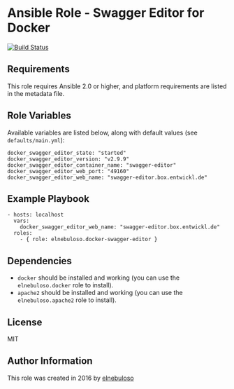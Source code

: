 # Ansible Role - Swagger Editor for Docker

[![Build Status](https://travis-ci.org/elnebuloso/ansible-role-docker-swagger-editor.svg?branch=master)](https://travis-ci.org/elnebuloso/ansible-role-docker-swagger-editor)

## Requirements

This role requires Ansible 2.0 or higher, and platform requirements are listed in the metadata file.

## Role Variables

Available variables are listed below, along with default values (see `defaults/main.yml`):

```
docker_swagger_editor_state: "started"
docker_swagger_editor_version: "v2.9.9"
docker_swagger_editor_container_name: "swagger-editor"
docker_swagger_editor_web_port: "49160"
docker_swagger_editor_web_name: "swagger-editor.box.entwickl.de"
```

## Example Playbook

```
- hosts: localhost
  vars:
    docker_swagger_editor_web_name: "swagger-editor.box.entwickl.de"
  roles:
    - { role: elnebuloso.docker-swagger-editor }
```

## Dependencies

- `docker` should be installed and working (you can use the `elnebuloso.docker` role to install).
- `apache2` should be installed and working (you can use the `elnebuloso.apache2` role to install).

##  License

MIT

##  Author Information

This role was created in 2016 by [elnebuloso](https://github.com/elnebuloso/)
